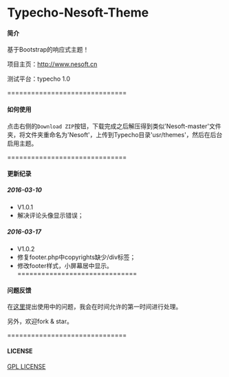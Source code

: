 # Typecho-Nesoft-Theme

#### 简介

基于Bootstrap的响应式主题！

项目主页：http://www.nesoft.cn

测试平台：typecho 1.0

==============================

#### 如何使用

点击右侧的`Download ZIP`按钮，下载完成之后解压得到类似'Nesoft-master'文件夹，将文件夹重命名为'Nesoft'，上传到Typecho目录'usr/themes'，然后在后台启用主题。

==============================

#### 更新纪录

##### 2016-03-10

* V1.0.1 
* 解决评论头像显示错误；

##### 2016-03-17

* V1.0.2 
* 修复footer.php中copyrights缺少/div标签；
* 修改footer样式，小屏幕居中显示。
==============================

#### 问题反馈

在[这里](http://www.nesoft.cn/message)提出使用中的问题，我会在时间允许的第一时间进行处理。

另外，欢迎fork & star。

==============================

#### LICENSE

[GPL LICENSE](https://github.com/daixl2010/Typecho-Nesoft-Theme/blob/master/LICENSE)
